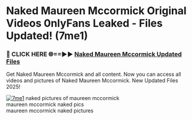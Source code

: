 # Naked Maureen Mccormick Original Videos 0nlyFans Leaked - Files Updated! (7me1)

<h3>🔴 CLICK HERE 🌐==►► <a href="https://tinyurl.com/yckcrads" rel="nofollow">Naked Maureen Mccormick Updated Files</a></h3>

Get Naked Maureen Mccormick and all content. Now you can access all videos and pictures of Naked Maureen Mccormick. New Updated Files 2025!

[![7me1](https://i.imgur.com/hpKpOFt.gif)](https://tinyurl.com/yckcrads)
naked pictures of maureen mccormick<br>
maureen mccormick naked pics<br>
maureen mccormick naked pictures